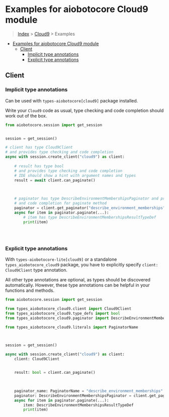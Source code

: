 <a id="examples-for-aiobotocore-cloud9-module"></a>

# Examples for aiobotocore Cloud9 module

> [Index](../README.md) > [Cloud9](./README.md) > Examples

- [Examples for aiobotocore Cloud9 module](#examples-for-aiobotocore-cloud9-module)
  - [Client](#client)
    - [Implicit type annotations](#implicit-type-annotations)
    - [Explicit type annotations](#explicit-type-annotations)

<a id="client"></a>

## Client

<a id="implicit-type-annotations"></a>

### Implicit type annotations

Can be used with `types-aiobotocore[cloud9]` package installed.

Write your `Cloud9` code as usual, type checking and code completion should
work out of the box.

```python
from aiobotocore.session import get_session


session = get_session()

# client has type Cloud9Client
# and provides type checking and code completion
async with session.create_client("cloud9") as client:
    
    # result has type bool
    # and provides type checking and code completion
    # IDE should show a hint with argument names and types
    result = await client.can_paginate()
    

    
    # paginator has type DescribeEnvironmentMembershipsPaginator and provides type checking
    # and code completion for paginate method
    paginator = client.get_paginator("describe_environment_memberships")
    async for item in paginator.paginate(...):
        # item has type DescribeEnvironmentMembershipsResultTypeDef
        print(item)
    

    
```

<a id="explicit-type-annotations"></a>

### Explicit type annotations

With `types-aiobotocore-lite[cloud9]` or a standalone
`types_aiobotocore_cloud9` package, you have to explicitly specify
`client: Cloud9Client` type annotation.

All other type annotations are optional, as types should be discovered
automatically. However, these type annotations can be helpful in your functions
and methods.

```python
from aiobotocore.session import get_session

from types_aiobotocore_cloud9.client import Cloud9Client
from types_aiobotocore_cloud9.type_defs import bool
from types_aiobotocore_cloud9.paginator import DescribeEnvironmentMembershipsPaginator

from types_aiobotocore_cloud9.literals import PaginatorName



session = get_session()

async with session.create_client("cloud9") as client:
    client: Cloud9Client

    
    result: bool = client.can_paginate()
    

    
    paginator_name: PaginatorName = "describe_environment_memberships"
    paginator: DescribeEnvironmentMembershipsPaginator = client.get_paginator(paginator_name)
    async for item in paginator.paginate(...):
        item: DescribeEnvironmentMembershipsResultTypeDef
        print(item)
    

    
```
